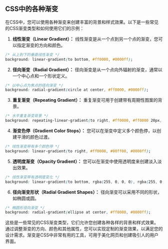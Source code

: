 ## CSS中的各种渐变

在CSS中，您可以使用各种渐变来创建丰富的背景和样式效果。以下是一些常见的CSS渐变类型和如何使用它们的示例：

1. **线性渐变（Linear Gradient）：** 线性渐变是从一个点到另一个点的渐变，您可以指定渐变的方向和颜色。

```css
/* 从上到下的垂直线性渐变 */
background: linear-gradient(to bottom, #ff0000, #0000ff);
```

2. **径向渐变（Radial Gradient）：** 径向渐变是从一个点向外辐射的渐变，通常以一个中心点和一个形状定义。

```css
/* 以中心点为焦点的径向渐变 */
background: radial-gradient(circle at center, #ff0000, #0000ff);
```

3. **重复渐变（Repeating Gradient）：** 重复渐变可用于创建带有周期性图案的背景。

```css
/* 水平重复渐变背景 */
background: repeating-linear-gradient(to right, #ff0000, #ff0000 20px, #0000ff 20px, #0000ff 40px);
```

4. **渐变色停（Gradient Color Stops）：** 您可以在渐变中定义多个颜色停，以创建平滑的颜色过渡。

```css
/* 线性渐变带有多个颜色停 */
background: linear-gradient(to right, #ff0000, #00ff00, #0000ff);
```

5. **透明度渐变（Opacity Gradient）：** 您可以在渐变中使用透明度来创建淡入淡出效果。

```css
/* 线性渐变带有透明度变化 */
background: linear-gradient(to bottom, rgba(255, 0, 0, 0), rgba(255, 0, 0, 1));
```

6. **径向渐变形状（Radial Gradient Shapes）：** 径向渐变可以采用不同的形状，如椭圆或圆。

```css
/* 椭圆形径向渐变 */
background: radial-gradient(ellipse at center, #ff0000, #0000ff);
```

这些是一些常见的CSS渐变类型，它们允许您创建各种各样的背景和样式效果。通过调整渐变的方向、颜色和其他属性，您可以实现定制的渐变效果，以满足您的设计需求。渐变是CSS中非常有用的工具，可用于美化网页和创建吸引人的用户界面。